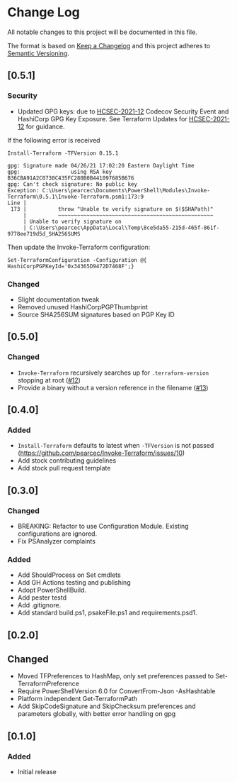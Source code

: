# Change Log

All notable changes to this project will be documented in this file.

The format is based on [Keep a Changelog](http://keepachangelog.com/)
and this project adheres to [Semantic Versioning](http://semver.org/).

## [0.5.1]

### Security

- Updated GPG keys: due to [HCSEC-2021-12](https://discuss.hashicorp.com/t/hcsec-2021-12-codecov-security-event-and-hashicorp-gpg-key-exposure/23512) Codecov Security Event and HashiCorp GPG Key Exposure. See Terraform Updates for [HCSEC-2021-12](https://discuss.hashicorp.com/t/terraform-updates-for-hcsec-2021-12/23570) for guidance.

If the following error is received

```pwsh
Install-Terraform -TFVersion 0.15.1

gpg: Signature made 04/26/21 17:02:20 Eastern Daylight Time
gpg:                using RSA key B36CBA91A2C0730C435FC280B0B441097685B676
gpg: Can't check signature: No public key
Exception: C:\Users\pearcec\Documents\PowerShell\Modules\Invoke-Terraform\0.5.1\Invoke-Terraform.psm1:173:9
Line |
 173 |          throw "Unable to verify signature on $($SHAPath)"
     |          ~~~~~~~~~~~~~~~~~~~~~~~~~~~~~~~~~~~~~~~~~~~~~~~~~
     | Unable to verify signature on
     | C:\Users\pearcec\AppData\Local\Temp\8ce5da55-215d-465f-861f-9778ee719d5d_SHA256SUMS
```

Then update the Invoke-Terraform configuration:

```pwsh
Set-TerraformConfiguration -Configuration @{ HashiCorpPGPKeyId='0x34365D9472D7468F';}
```

### Changed

- Slight documentation tweak
- Removed unused HashiCorpPGPThumbprint
- Source SHA256SUM signatures based on PGP Key ID

## [0.5.0]

### Changed

- `Invoke-Terraform` recursively searches up for `.terraform-version` stopping at root ([#12](https://github.com/pearcec/Invoke-Terraform/issues/12))
- Provide a binary without a version reference in the filename ([#13](https://github.com/pearcec/Invoke-Terraform/issues/13))

## [0.4.0]

### Added

- `Install-Terraform` defaults to latest when `-TFVersion` is not passed (https://github.com/pearcec/Invoke-Terraform/issues/10)
- Add stock contributing guidelines
- Add stock pull request template

## [0.3.0]

### Changed
- BREAKING: Refactor to use Configuration Module. Existing configurations are ignored.
- Fix PSAnalyzer complaints

### Added
- Add ShouldProcess on Set cmdlets
- Add GH Actions testing and publishing
- Adopt PowerShellBuild.
- Add pester testd
- Add .gitignore.
- Add standard build.ps1, psakeFile.ps1 and requirements.psd1.


## [0.2.0]

## Changed
- Moved TFPreferences to HashMap, only set preferences passed to Set-TerraformPreference
- Require PowerShellVersion 6.0 for ConvertFrom-Json -AsHashtable
- Platform independent Get-TerraformPath
- Add SkipCodeSignature and SkipChecksum preferences and parameters globally, with better error handling on gpg

## [0.1.0]

### Added

- Initial release